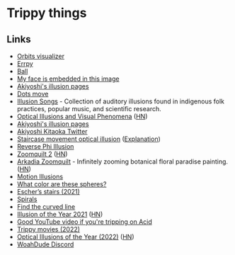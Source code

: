 # Trippy things

## Links

- [Orbits visualizer](http://iacopoapps.appspot.com/hopalongwebgl/)
- [Errpy](http://erppy.co/)
- [Ball](https://twitter.com/muratpak/status/707000564798722048)
- [My face is embedded in this image](https://twitter.com/AkiyoshiKitaoka/status/1256778042086526977)
- [Akiyoshi's illusion pages](http://www.ritsumei.ac.jp/~akitaoka/index-e.html)
- [Dots move](https://twitter.com/KangarooPhysics/status/1306223624567881733)
- [Illusion Songs](https://illusionsongs.tumblr.com/) - Collection of auditory illusions found in indigenous folk practices, popular music, and scientific research.
- [Optical Illusions and Visual Phenomena](https://michaelbach.de/ot/) ([HN](https://news.ycombinator.com/item?id=25045392))
- [Akiyoshi's illusion pages](http://www.ritsumei.ac.jp/~akitaoka/index-e.html)
- [Akiyoshi Kitaoka Twitter](https://twitter.com/AkiyoshiKitaoka)
- [Staircase movement optical illusion](https://twitter.com/blader/status/1330631848842588161) ([Explanation](https://www.reddit.com/r/interestingasfuck/comments/jzfmr9/this_might_be_the_strongest_optical_illusion_i/gdbm14s/?context=3))
- [Reverse Phi Illusion](https://michaelbach.de/ot/mot-reversePhi/)
- [Zoomquilt 2](http://zoomquilt2.com/) ([HN](https://news.ycombinator.com/item?id=25557627))
- [Arkadia Zoomquilt](http://arkadia.xyz/) - Infinitely zooming botanical floral paradise painting. ([HN](https://news.ycombinator.com/item?id=26078677))
- [Motion Illusions](https://jake.vision/blog/motion-illusions)
- [What color are these spheres?](https://www.syfy.com/syfywire/another-brain-frying-optical-illusion-what-color-are-these-spheres)
- [Escher’s stairs (2021)](http://www.neverendingbooks.org/eschers-stairs)
- [Spirals](https://isohedral.ca/other/Spirals/)
- [Find the curved line](https://twitter.com/JohnDiesattheEn/status/1469704572629311493)
- [Illusion of the Year 2021](http://illusionoftheyear.com/cat/top-10-finalists/2021/) ([HN](https://news.ycombinator.com/item?id=29760007))
- [ Good YouTube video if you're tripping on Acid](https://www.reddit.com/r/Psychonaut/comments/tpccx2/so_whats_a_good_youtube_video_if_youre_tripping/)
- [Trippy movies (2022)](https://www.reddit.com/r/MovieSuggestions/comments/vskteb/i_wanna_watch_a_trippy_ass_movie/)
- [Optical Illusions of the Year (2022)](https://kottke.org/22/02/the-best-optical-illusions-of-the-year) ([HN](https://news.ycombinator.com/item?id=32735346))
- [WoahDude Discord](https://discord.com/invite/woahdude)
